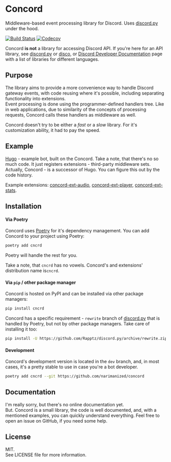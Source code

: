 # Concord

Middleware-based event processing library for Discord. Uses
[discord.py](https://github.com/Rapptz/discord.py) under the hood.

[![Build Status](https://img.shields.io/travis/narimanized/concord/dev.svg?style=flat-square)](https://travis-ci.org/narimanized/concord)
[![Codecov](https://img.shields.io/codecov/c/github/narimanized/concord/dev.svg?style=flat-square)](https://codecov.io/gh/narimanized/concord)

Concord **is not** a library for accessing Discord API. If you're here for an
API library, see [discord.py](https://github.com/Rapptz/discord.py) or
[disco](https://github.com/b1naryth1ef/disco), or
[Discord Developer Documentation](https://discordapp.com/developers/docs/topics/community-resources)
page with a list of libraries for different languages.

## Purpose

The library aims to provide a more convenience way to handle Discord gateway
events, with code reusing where it's possible, including separating
functionality into extensions.  
Event processing is done using the programmer-defined handlers tree. Like in web
applications, due to similarity of the concepts of processing requests, Concord
calls these handlers as middleware as well.

Concord doesn't try to be either a *fast* or a *slow* library. For it's
customization ability, it had to pay the speed.

## Example

[Hugo](https://github.com/narimanized/hugo) - example bot, built on the Concord.
Take a note, that there's no so much code. It just registers extensions -
third-party middleware sets.  
Actually, Concord - is a successor of Hugo. You can figure this out by the code
history.

Example extensions:
[concord-ext-audio](https://github.com/narimanized/concord-ext-audio),
[concord-ext-player](https://github.com/narimanized/concord-ext-player),
[concord-ext-stats](https://github.com/narimanized/concord-ext-stats).

## Installation

#### Via Poetry

Concord uses [Poetry](https://github.com/sdispater/poetry) for it's dependency
management. You can add Concord to your project using Poetry:

```bash
poetry add cncrd
```

Poetry will handle the rest for you.

Take a note, that `cncrd` has no vowels. Concord's and extensions' distribution
name is`cncrd`.  

#### Via `pip` / other package manager

Concord is hosted on PyPI and can be installed via other package managers:

```bash
pip install cncrd
```

Concord has a specific requirement - `rewrite` branch of
[discord.py](https://github.com/Rapptz/discord.py) that is handled by Poetry,
but not by other package managers. Take care of installing it too:

```bash
pip install -U https://github.com/Rapptz/discord.py/archive/rewrite.zip#egg=discord.py
```

#### Development

Concord's development version is located in the `dev` branch, and, in most
cases, it's a pretty stable to use in case you're a bot developer.

```bash
poetry add cncrd --git https://github.com/narimanized/concord
```

## Documentation

I'm really sorry, but there's no online documentation yet.  
But. Concord is a small library, the code is well documented, and, with a
mentioned examples, you can quickly understand everything. Feel free to open an
issue on GitHub, if you need some help.

## License

MIT.  
See LICENSE file for more information.
